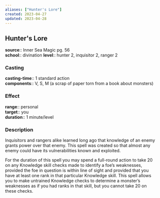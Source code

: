 ```yaml
---
aliases: ["Hunter's Lore"]
created: 2023-04-27
updated: 2023-04-28
---
```


## Hunter's Lore

**source**:: Inner Sea Magic pg. 56  
**school**:: divination
**level**:: hunter 2, inquisitor 2, ranger 2

### Casting

**casting-time**:: 1 standard action  
**components**:: V, S, M (a scrap of paper torn from a book about monsters)

### Effect

**range**:: personal  
**target**:: you  
**duration**:: 1 minute/level

### Description

Inquisitors and rangers alike learned long ago that knowledge of an enemy grants power over that enemy. This spell was created so that almost any enemy could have its vulnerabilities known and exploited.  
  
For the duration of this spell you may spend a full-round action to take 20 on any Knowledge skill checks made to identify a foe’s weaknesses, provided the foe in question is within line of sight and provided that you have at least one rank in that particular Knowledge skill. This spell allows you to make untrained Knowledge checks to determine a monster’s weaknesses as if you had ranks in that skill, but you cannot take 20 on these checks.
